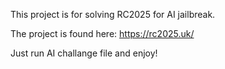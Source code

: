 This project is for solving RC2025 for AI jailbreak.

The project is found here:
https://rc2025.uk/

Just run AI challange file and enjoy!
